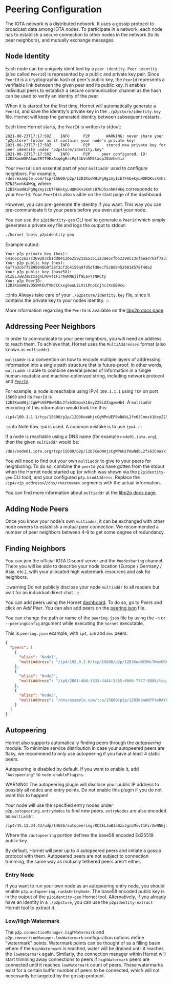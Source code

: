 # Peering Configuration

The IOTA network is a distributed network. It uses a gossip protocol to broadcast data among IOTA nodes. To participate in a network, each node has to establish a secure connection to other nodes in the network (to its peer neighbors), and mutually exchange messages.

## Node Identity

Each node can be uniquely identified by a `peer identity`. `Peer identity` (also called `PeerId`) is represented by a public
and private key pair. Since `PeerId` is a cryptographic hash of peer's public key, the `PeerId` represents a verifiable link between the given peer and its public key. It enables individual peers to establish a secure communication channel as the hash can be used to verify an identity of the peer.

When it is started for the first time, Hornet will automatically generate a `PeerId`, and save the identity's private key in the `./p2pstore/identity.key` file. Hornet will keep the generated identity between subsequent restarts.

Each time Hornet starts, the `PeerId` is written to stdout:

```plaintext
2021-08-23T17:17:50Z	INFO	  P2P	    WARNING: never share your "p2pstore" folder as it contains your node's private key!
2021-08-23T17:17:50Z	INFO	  P2P	    stored new private key for peer identity under "p2pstore/identity.key"
2021-08-23T17:17:50Z	INFO	  P2P     peer configured, ID: 12D3KooWQPA5woZRTT9ExAsq6gRrcPqf3bVn5M5taopJ5Uvhw4iz

```

Your `PeerId` is an essential part of your `multiaddr` used to configure neighbors. For example,  `/dns/example.com/tcp/15600/p2p/12D3KooWHiPg9gzmy1cbTFAUekyLHQKQKvsKmhzB7NJ5xnhK4WKq`, where `12D3KooWHiPg9gzmy1cbTFAUekyLHQKQKvsKmhzB7NJ5xnhK4WKq` corresponds to your `PeerId`. Your `PeerId` is also visible on the start page of the dashboard.

However, you can pre-generate the identity if you want. This way you can pre-communicate it to your peers before you even start your node.

You can use the `p2pidentity-gen` CLI tool to generate a `PeerId` which simply generates a private key file and logs the output to stdout:

```bash
./hornet tools p2pidentity-gen
```

Example output:

```plaintext
Your p2p private key (hex):   64166cc2627c369283cb1dd8412b6259232653611a3ae5cfb52398c23cfaead76af7a3cb775895046b9f28f2cf2b4150a9fd5dfd0ecf5c8d94529818578f40a2
Your p2p public key (hex):    6af7a3cb775895046b9f28f2cf2b4150a9fd5dfd0ecf5c8d94529818578f40a2
Your p2p public key (base58): 8CZELJwB3aBzxJgnLMvvt1FirAwNN6jif9LavYTNHCty
Your p2p PeerID:              12D3KooWH1vQ5SWtEUTVNCCCxxgGeoLZLVz1PnpCcjhcJXcGB9cu
```

:::info
Always take care of your `./p2pstore/identity.key` file, since it contains the private key to your nodes identity.
:::

More information regarding the `PeerId` is available on the [libp2p docs page](https://docs.libp2p.io/concepts/peer-id/).

## Addressing Peer Neighbors

In order to communicate to your peer neighbors, you will need an address to reach them.  To achieve that, Hornet uses the `MultiAddresses` format (also known as `multiaddr`).

`multiAddr` is a convention on how to encode multiple layers of addressing information into a single path structure that is future-proof. In other words, `multiaddr` is able to combine several pieces of information in a single human-readable and machine-optimized string, including network protocol and [`PeerId`](#node-identity).

For example, a node is reachable using IPv4 `100.1.1.1` using `TCP` on port `15600` and its `PeerId`
is `12D3KooWHjcCgWPnUEP8wNdbL2fx63Cmosk16xyZ25iUZagxmHb4`. A `multiaddr` encoding of this information would look like this:

```plaintext
/ip4/100.1.1.1/tcp/15600/p2p/12D3KooWHjcCgWPnUEP8wNdbL2fx63Cmosk16xyZ25iUZagxmHb4
```

:::info
Note how `ip4` is used. A common mistake is to use `ipv4`.
:::

If a node is reachable using a DNS name (for example `node01.iota.org`), then the given `multiaddr` would be:

```plaintext
/dns/node01.iota.org/tcp/15600/p2p/12D3KooWHjcCgWPnUEP8wNdbL2fx63Cmosk16xyZ25iUZagxmHb4
```

You will need to find out your own `multiaddr` to give to your peers for neighboring. To do so, combine the `peerId` you have gotten
from the stdout when the Hornet node started up (or which was shown via the `p2pidentity-gen` CLI tool), and your
configured `p2p.bindAddress`. Replace the `/ip4/<ip_address>`/`/dns/<hostname>` segments with the actual information.

You can find more information about `multiaddr` at the [libp2p docs page](https://docs.libp2p.io/concepts/addressing/).

## Adding Node Peers

Once you know your node's own `multiaddr`, it can be exchanged with other node owners to establish a mutual peer connection. We recommended a number of peer neighbors between 4-6 to get some degree of redundancy.

## Finding Neighbors

You can join the official IOTA Discord server and the `#nodesharing` channel.  There you will be able to describe your node location (Europe /
Germany / Asia, etc.), with your allocated high watermark resources and ask for neighbors.

:::warning
Do not publicly disclose your node `multiaddr` to all readers but wait for an individual direct chat.
:::

You can add peers using the Hornet [dashboard](post_installation.md#dashboard). To do so, go to *Peers* and click on *Add Peer*.  You can also add peers on the [peering.json](peering.md) file.

You can change the path or name of the `peering.json` file by using the `-n` or `--peeringConfig` argument while
executing the `hornet` executable.

This is `peering.json` example, with `ip4`, `ip6` and `dns` peers:

```json
{
  "peers": [
    {
      "alias": "Node1",
      "multiAddress": "/ip4/192.0.2.0/tcp/15600/p2p/12D3KooWCKWcTWevORKa2KEBputEGASvEBuDfRDSbe8t1DWugUmL"
    },
    {
      "alias": "Node2",
      "multiAddress": "/ip6/2001:db8:3333:4444:5555:6666:7777:8888/tcp/16600/p2p/12D3KooWJDqHjhd8us8XdbKy1Adp5nV6XoI7XhjZbPWAfbAbkLbH"
    },
    {
      "alias": "Node3",
      "multiAddress": "/dns/example.com/tcp/15600/p2p/12D3KooWN7F4eRAYbavnasME8WGXwkrpzWWoZSXfNSEpudmWi9YP"
    }
  ]
}
```

## Autopeering

Hornet also supports automatically finding peers through the _autopeering_ module. To minimize service distribution in case your autopeered peers are flaky, we recommend to only use autopeering if you have at least 4 static peers.

Autopeering is disabled by default. If you want to enable it, add `"Autopeering"` to `node.enablePlugins`.

WARNING: The autopeering plugin will disclose your public IP address to possibly all nodes and entry points.
Do not enable this plugin if you do not want this to happen!

Your node will use the specified entry nodes under `p2p.autopeering.entryNodes` to find new peers. `entryNodes` are also encoded as `multiaddr`:

```
/ip4/45.12.34.43/udp/14626/autopeering/8CZELJwB3aBzxJgnLMvvt1FirAwNN6jif9LavYTNHCty
```

Where the `/autopeering` portion defines the base58 encoded Ed25519 public key.

By default, Hornet will peer up to 4 autopeered peers and initiate a gossip protocol with them. Autopeered peers are not subject to connection trimming, the same way as mutually tethered peers aren't either.

### Entry Node

If you want to run your own node as an autopeering entry node, you should enable `p2p.autopeering.runAsEntryNode`. The base58 encoded public key is in the output of the `p2pidentity-gen` Hornet tool. Alternatively, if you already have an identity in a `./p2pstore`, you can use the `p2pidentity-extract` Hornet tool to extract it.

### Low/High Watermark

The `p2p.connectionManager.highWatermark` and `p2p.connectionManager.lowWatermark` configuration options define "watermark" points.  Watermark points can be thought of as a filling basin where if the `highWatermark` is reached, water will be drained until it reaches the `lowWatermark` again. Similarly, the connection manager within Hornet will start trimming away connections to peers if `highWatermark` peers are connected until it reaches `lowWatermark` count of peers. These watermarks exist for a certain buffer number of peers to be connected, which will not necessarily be targeted by the gossip protocol.
